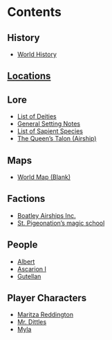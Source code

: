 # Contents
## History
- [World History](History/World%20History.md)
## [Locations](Locations/Locations.md)
## Lore
- [List of Deities](Lore/List%20of%20Deities.md)
- [General Setting Notes](Lore/General%20Setting%20Notes.md)
- [List of Sapient Species](Lore/List%20of%20Sapient%20Species.md)
- [The Queen’s Talon (Airship)](Lore/The%20Queen’s%20Talon%20(Airship).md)
## Maps
- [World Map (Blank)](Maps/World%20Map%20(Blank).md)
## Factions
- [Boatley Airships Inc.](Factions/Boatley%20Airships%20Inc..md)
- [St. Pigeonation’s magic school](Factions/St.%20Pigeonation’s%20magic%20school.md)
## People
- [Albert](People/Albert.md)
- [Ascarion I](People/Ascarion%20I.md)
- [Gutellan](People/Gutellan.md)
## Player Characters
- [Maritza Reddington](Player%20Characters/Maritza%20Reddington.md)
- [Mr. Dittles](Player%20Characters/Mr.%20Dittles.md)
- [Myla](Player%20Characters/Myla.md)